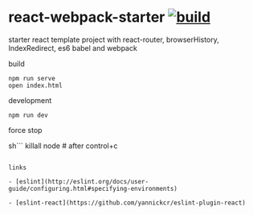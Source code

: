 react-webpack-starter [![build](https://travis-ci.org/daggerok/react-webpack-starter.svg?branch=master)](https://travis-ci.org/daggerok/react-webpack-starter)
=====================

starter react template project with react-router, browserHistory, IndexRedirect, es6 babel and webpack

build

```shell
npm run serve
open index.html
```

development

```shell
npm run dev
```

force stop

sh```
killall node # after control+c
```

links

- [eslint](http://eslint.org/docs/user-guide/configuring.html#specifying-environments)

- [eslint-react](https://github.com/yannickcr/eslint-plugin-react)

